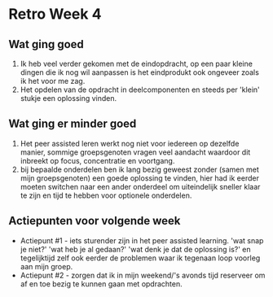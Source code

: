 # Retro Week 4

## Wat ging goed
1. Ik heb veel verder gekomen met de eindopdracht, op een paar kleine dingen die ik nog wil aanpassen is het eindprodukt ook ongeveer zoals ik het voor me zag. 
2. Het opdelen van de opdracht in deelcomponenten en steeds per 'klein' stukje een oplossing vinden.

## Wat ging er minder goed
1. Het peer assisted leren werkt nog niet voor iedereen op dezelfde manier, sommige groepsgenoten vragen veel aandacht waardoor dit inbreekt op focus, concentratie en voortgang.
2. bij bepaalde onderdelen ben ik lang bezig geweest zonder (samen met mijn groepsgenoten) een goede oplossing te vinden, hier had ik eerder moeten switchen naar een ander onderdeel om uiteindelijk sneller klaar te zijn en tijd te hebben voor optionele onderdelen. 

## Actiepunten voor volgende week
* Actiepunt #1 - iets sturender zijn in het peer assisted learning. 'wat snap je niet?' 'wat heb je al gedaan?' 'wat denk je dat de oplossing is?' en tegelijktijd zelf ook eerder de problemen waar ik tegenaan loop voorleg aan mijn groep. 
* Actiepunt #2 - zorgen dat ik in mijn weekend/'s avonds tijd reserveer om af en toe bezig te kunnen gaan met opdrachten.

